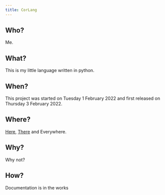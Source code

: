 ```yaml
---
title: CorLang
---
```


## Who?

Me.

## What?

This is my little language written in python.

## When?

This project was started on Tuesday 1 February 2022
and first released on Thursday 3 February 2022.

## Where?

[Here](https://c1200.js.org/CorLang), [There](https://github.com/C1200/CorLang) and Everywhere.

## Why?

Why not?

## How?

Documentation is in the works
